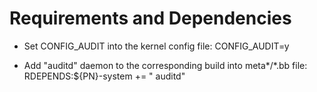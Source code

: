 # Requirements and Dependencies

- Set CONFIG_AUDIT into the kernel config file: CONFIG_AUDIT=y

- Add "auditd" daemon to the corresponding build into meta*/*.bb file:
  RDEPENDS:${PN}-system += " auditd"
